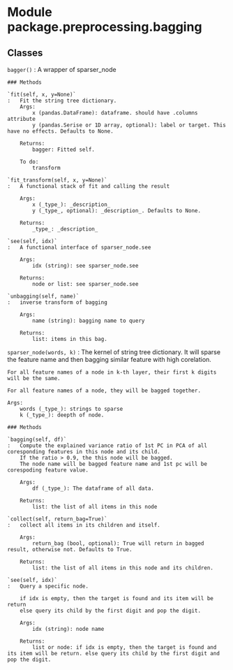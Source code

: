 Module package.preprocessing.bagging
====================================

Classes
-------

`bagger()`
:   A wrapper of sparser_node

    ### Methods

    `fit(self, x, y=None)`
    :   Fit the string tree dictionary.
        Args:
            x (pandas.DataFrame): dataframe. should have .columns attribute
            y (pandas.Serise or 1D array, optional): label or target. This have no effects. Defaults to None.
        
        Returns:
            bagger: Fitted self.
        
        To do:
            transform

    `fit_transform(self, x, y=None)`
    :   A functional stack of fit and calling the result
        
        Args:
            x (_type_): _description_
            y (_type_, optional): _description_. Defaults to None.
        
        Returns:
            _type_: _description_

    `see(self, idx)`
    :   A functional interface of sparser_node.see
        
        Args:
            idx (string): see sparser_node.see
        
        Returns:
            node or list: see sparser_node.see

    `unbagging(self, name)`
    :   inverse transform of bagging
        
        Args:
            name (string): bagging name to query
        
        Returns:
            list: items in this bag.

`sparser_node(words, k)`
:   The kernel of string tree dictionary. It will sparse the feature name and then bagging similar feature with high corelation.
    
    For all feature names of a node in k-th layer, their first k digits will be the same.
    
    For all feature names of a node, they will be bagged together.
    
    Args:
        words (_type_): strings to sparse
        k (_type_): deepth of node.

    ### Methods

    `bagging(self, df)`
    :   Compute the explained variance ratio of 1st PC in PCA of all coresponding features in this node and its child.
        If the ratio > 0.9, the this node will be bagged. 
        The node name will be bagged feature name and 1st pc will be corespoding feature value.
        
        Args:
            df (_type_): The dataframe of all data.
        
        Returns:
            list: the list of all items in this node

    `collect(self, return_bag=True)`
    :   collect all items in its children and itself.
        
        Args:
            return_bag (bool, optional): True will return in bagged result, otherwise not. Defaults to True.
        
        Returns:
            list: the list of all items in this node and its children.

    `see(self, idx)`
    :   Query a specific node.
        
        if idx is empty, then the target is found and its item will be return
        else query its child by the first digit and pop the digit.
        
        Args:
            idx (string): node name
        
        Returns:
            list or node: if idx is empty, then the target is found and its item will be return. else query its child by the first digit and pop the digit.